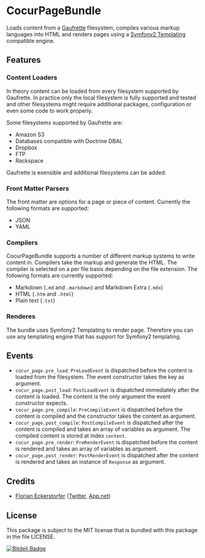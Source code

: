 CocurPageBundle
===============

Loads content from a [Gaufrette](https://github.com/KnpLabs/Gaufrette) filesystem, compiles various markup languages into HTML and renders pages using a [Symfony2 Templating](https://github.com/symfony/Templating) compatible engine.


Features
--------

### Content Loaders

In theory content can be loaded from every filesystem supported by Gaufrette. In practice only the local filesystem
is fully supported and tested and other filesystems might require additional packages, configuration or even some
code to work properly.

Some filesystems supported by Gaufrette are:

- Amazon S3
- Databases compatible with Doctrine DBAL
- Dropbox
- FTP
- Rackspace

Gaufrette is exensible and additional filesystems can be added.

### Front Matter Parsers

The front matter are options for a page or piece of content. Currently the following formats are supported:

- JSON
- YAML

### Compilers

CocurPageBundle supports a number of different markup systems to write content in. Compilers take the markup and
generate the HTML. The compiler is selected on a per file basis depending on the file extension. The following formats are currently supported:

- Markdown (`.md` and `.markdown`) and Markdown Extra (`.mdx`)
- HTML (`.htm` and `.html`)
- Plain text (`.txt`)

### Renderes

The bundle uses Symfony2 Templating to render page. Therefore you can use any templating engine that has support for
Symfony2 templating.


Events
------

- `cocur_page.pre_load`: `PreLoadEvent` is dispatched before the content is loaded from the filesystem. The event constructor takes the key as argument.
- `cocur_page.post_load`: `PostLoadEvent` is dispatched immediately after the content is loaded. The content is the only argument the event constructor expects.
- `cocur_page.pre_compile`: `PreCompileEvent` is dispatched before the content is compiled and the constructor takes the content as argument.
- `cocur_page.post_compile`: `PostCompileEvent` is dispatched after the content is compiled and takes an array of variables as argument. The compiled content is stored at index `content`.
- `cocur_page.pre_render`: `PreRenderEvent` is dispatched before the content is rendered and takes an array of variables as argument.
- `cocur_page.post_render`: `PostRenderEvent` is dispatched after the content is rendered and takes an instance of `Response` as argument.


Credits
-------

- [Florian Eckerstorfer](http://florian.ec) ([Twitter](http://twitter.com/Florian_), [App.net](http://app.net/florian))


License
-------

This package is subject to the MIT license that is bundled with this package in the file LICENSE.

[![Bitdeli Badge](https://d2weczhvl823v0.cloudfront.net/cocur/page-bundle/trend.png)](https://bitdeli.com/free "Bitdeli Badge")